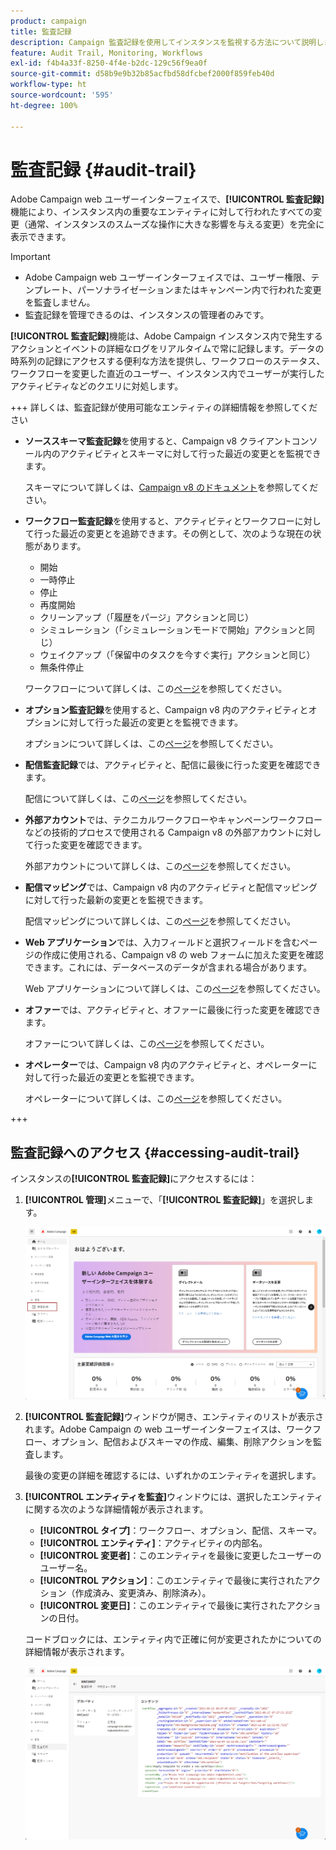 ```yaml
---
product: campaign
title: 監査記録
description: Campaign 監査記録を使用してインスタンスを監視する方法について説明します
feature: Audit Trail, Monitoring, Workflows
exl-id: f4b4a33f-8250-4f4e-b2dc-129c56f9ea0f
source-git-commit: d58b9e9b32b85acfbd58dfcbef2000f859feb40d
workflow-type: ht
source-wordcount: '595'
ht-degree: 100%

---
```


# 監査記録 {#audit-trail}

Adobe Campaign web ユーザーインターフェイスで、**[!UICONTROL 監査記録]**&#x200B;機能により、インスタンス内の重要なエンティティに対して行われたすべての変更（通常、インスタンスのスムーズな操作に大きな影響を与える変更）を完全に表示できます。

>[!IMPORTANT]
>
>* Adobe Campaign web ユーザーインターフェイスでは、ユーザー権限、テンプレート、パーソナライゼーションまたはキャンペーン内で行われた変更を監査しません。
>* 監査記録を管理できるのは、インスタンスの管理者のみです。

**[!UICONTROL 監査記録]**&#x200B;機能は、Adobe Campaign インスタンス内で発生するアクションとイベントの詳細なログをリアルタイムで常に記録します。データの時系列の記録にアクセスする便利な方法を提供し、ワークフローのステータス、ワークフローを変更した直近のユーザー、インスタンス内でユーザーが実行したアクティビティなどのクエリに対処します。

+++ 詳しくは、監査記録が使用可能なエンティティの詳細情報を参照してください

* **ソーススキーマ監査記録**&#x200B;を使用すると、Campaign v8 クライアントコンソール内のアクティビティとスキーマに対して行った最近の変更とを監視できます。

  スキーマについて詳しくは、[Campaign v8 のドキュメント](https://experienceleague.adobe.com/ja/docs/campaign/campaign-v8/developer/shemas-forms/schemas)を参照してください。

* **ワークフロー監査記録**&#x200B;を使用すると、アクティビティとワークフローに対して行った最近の変更とを追跡できます。その例として、次のような現在の状態があります。

   * 開始
   * 一時停止
   * 停止
   * 再度開始
   * クリーンアップ（「履歴をパージ」アクションと同じ）
   * シミュレーション（「シミュレーションモードで開始」アクションと同じ）
   * ウェイクアップ（「保留中のタスクを今すぐ実行」アクションと同じ）
   * 無条件停止

  ワークフローについて詳しくは、この[ページ](../workflows/gs-workflows.md)を参照してください。

* **オプション監査記録**&#x200B;を使用すると、Campaign v8 内のアクティビティとオプションに対して行った最近の変更とを監視できます。

  オプションについて詳しくは、この[ページ](https://experienceleague.adobe.com/ja/docs/campaign-classic/using/installing-campaign-classic/appendices/configuring-campaign-options)を参照してください。

* **配信監査記録**&#x200B;では、アクティビティと、配信に最後に行った変更を確認できます。

  配信について詳しくは、この[ページ](../msg/gs-deliveries.md)を参照してください。

* **外部アカウント**&#x200B;では、テクニカルワークフローやキャンペーンワークフローなどの技術的プロセスで使用される Campaign v8 の外部アカウントに対して行った変更を確認できます。

  外部アカウントについて詳しくは、この[ページ](../administration/external-account.md)を参照してください。

* **配信マッピング**&#x200B;では、Campaign v8 内のアクティビティと配信マッピングに対して行った最新の変更とを監視できます。

  配信マッピングについて詳しくは、この[ページ](https://experienceleague.adobe.com/ja/docs/campaign/campaign-v8/audience/add-profiles/target-mappings)を参照してください。

* **Web アプリケーション**&#x200B;では、入力フィールドと選択フィールドを含むページの作成に使用される、Campaign v8 の web フォームに加えた変更を確認できます。これには、データベースのデータが含まれる場合があります。

  Web アプリケーションについて詳しくは、この[ページ](https://experienceleague.adobe.com/ja/docs/campaign/campaign-v8/content/webapps)を参照してください。

* **オファー**&#x200B;では、アクティビティと、オファーに最後に行った変更を確認できます。

  オファーについて詳しくは、この[ページ](../msg/offers.md)を参照してください。

* **オペレーター**&#x200B;では、Campaign v8 内のアクティビティと、オペレーターに対して行った最近の変更とを監視できます。

  オペレーターについて詳しくは、この[ページ](https://experienceleague.adobe.com/ja/docs/campaign/campaign-v8/offers/interaction-settings/interaction-operators)を参照してください。

+++

## 監査記録へのアクセス {#accessing-audit-trail}

インスタンスの&#x200B;**[!UICONTROL 監査記録]**&#x200B;にアクセスするには：

1. **[!UICONTROL 管理]**&#x200B;メニューで、「**[!UICONTROL 監査記録]**」を選択します。

   ![「監査記録」オプションが選択された管理メニューを示すスクリーンショット](assets/audit-trail-1.png)

1. **[!UICONTROL 監査記録]**&#x200B;ウィンドウが開き、エンティティのリストが表示されます。Adobe Campaign の web ユーザーインターフェイスは、ワークフロー、オプション、配信およびスキーマの作成、編集、削除アクションを監査します。

   最後の変更の詳細を確認するには、いずれかのエンティティを選択します。

1. **[!UICONTROL エンティティを監査]**&#x200B;ウィンドウには、選択したエンティティに関する次のような詳細情報が表示されます。

   * **[!UICONTROL タイプ]**：ワークフロー、オプション、配信、スキーマ。
   * **[!UICONTROL エンティティ]**：アクティビティの内部名。
   * **[!UICONTROL 変更者]**：このエンティティを最後に変更したユーザーのユーザー名。
   * **[!UICONTROL アクション]**：このエンティティで最後に実行されたアクション（作成済み、変更済み、削除済み）。
   * **[!UICONTROL 変更日]**：このエンティティで最後に実行されたアクションの日付。

   コードブロックには、エンティティ内で正確に何が変更されたかについての詳細情報が表示されます。

   ![変更に関する詳細情報を含むエンティティを監査ウィンドウを示すスクリーンショット](assets/audit-trail-2.png)